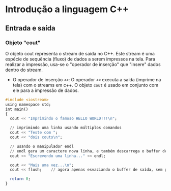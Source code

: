 # Introdução a linguagem C++

## Entrada e saída 
### Objeto "cout"
O objeto cout representa o stream de saída no C++. Este stream é uma espécie de sequência (fluxo) de dados a serem impressos na tela. Para realizar a impressão, usa-se o "operador de inserção" que "insere" dados dentro do stream.

- O operador de inserção `<<`: O operador `<<` executa a saída (imprime na tela) com o streams em c++. O objeto `cout` é usado em conjunto com ele para a impressão de dados.

```haskell
#include <iostream>
using namespace std;
int main()
{
  cout << "Imprimindo o famoso HELLO WORLD!!!\n";

  // imprimindo uma linha usando múltiplos comandos
  cout << "Teste com ";
  cout << "dois couts\n";

  // usando o manipulador endl
  // endl gera um caractere nova linha, e também descarrega o buffer de saída
  cout << "Escrevendo uma linha..." << endl;

  cout << "Mais uma vez...\n";
  cout << flush;    // agora apenas esvaziando o buffer de saída, sem gerar nova linha

  return 0;
}
```
